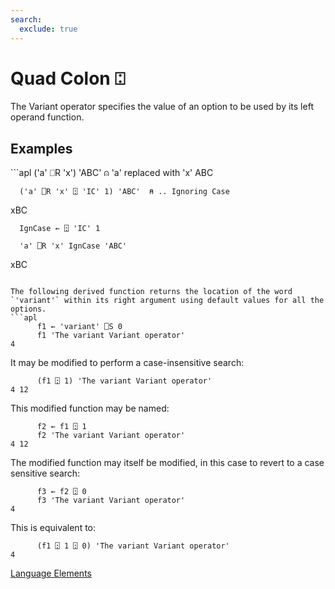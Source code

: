```yaml
---
search:
  exclude: true
---
```

<h1 class="heading"><span class="name">Quad Colon</span> <span class="command">⍠</span></h1>

The Variant operator specifies the value of an option to be used by its left operand function.

<h2 class="example">Examples</h2>
```apl
      ('a' ⎕R 'x') 'ABC'           ⍝ 'a' replaced with 'x'
ABC

      ('a' ⎕R 'x' ⍠ 'IC' 1) 'ABC'  ⍝ .. Ignoring Case
xBC

      IgnCase ← ⍠ 'IC' 1
      
      'a' ⎕R 'x' IgnCase 'ABC'
xBC 
```

The following derived function returns the location of the word `'variant'` within its right argument using default values for all the options.
```apl
      f1 ← 'variant' ⎕S 0
      f1 'The variant Variant operator'
4
```

It may be modified to perform a case-insensitive search:
```apl
      (f1 ⍠ 1) 'The variant Variant operator'
4 12
```

This modified function may be named:
```apl
      f2 ← f1 ⍠ 1
      f2 'The variant Variant operator'
4 12
```

The modified function may itself be modified, in this case to revert to a case sensitive search:
```apl
      f3 ← f2 ⍠ 0
      f3 'The variant Variant operator'
4
```


This is equivalent to:
```apl
      (f1 ⍠ 1 ⍠ 0) 'The variant Variant operator'
4
```
[Language Elements](./language-elements.md)


